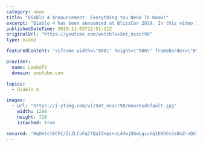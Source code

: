 ```yaml
---
category: news
title: "Diablo 4 Announcement: Everything You Need To Know!"
excerpt: "Diablo 4 has been announced at BlizzCon 2019. In this video I go over everything you need to know about this upcoming Blizzard Entertainment game."
publishedDateTime: 2019-11-02T22:51:11Z
originalUrl: "https://youtube.com/watch?v=Xmt_nsacr98"
type: video

featuredContent: "<iframe width=\"800\" height=\"500\" frameborder=\"0\" src=\"https://www.youtube.com/embed/Xmt_nsacr98\" allow=\"accelerometer; autoplay; encrypted-media; gyroscope; picture-in-picture\" allowfullscreen></iframe>"

provider:
  name: LowkoTV
  domain: youtube.com

topics:
  - Diablo 4

images:
  - url: "https://i.ytimg.com/vi/Xmt_nsacr98/maxresdefault.jpg"
    width: 1280
    height: 720
    isCached: true

secured: "HqUmtclECFC/ZLZLCuFq77QaTZ+pz+cL4VwjOGwLgiuhq1E85Cn3s8oZrvQVztPz/I7xrQLRjKYWwUbIdtFi0YigQts9kgbVLhMItZpmOboZcizMx6qOEFyjtnj4N7cHElgV+jM4xGCTpOPu7CiEFlKhjSwAhqsOBupGq0roJ6Qxq2b/SSwASwTHvQuDU5/s0alTetYYkz0FekS5ll49852c/lruDHRy6UcvEsmRfGNPsbKRD/TRTdNevZ3S6cAFLtUx7fk/r3xdPD4axhpP238YIJUAeTdf8I+1hiSIFKrlGk1NKY1WE9Yw/ewJqzFYuQad1sG9UHGwVnQSEQNWIBAa731y3nTW9CsnBo6D3fjnubFhtZzV26ARfjpGOf9uT3DGAOJ5ekcc98heo/p6C39je9Cg/ykxbXSACD1bsKmKw3ZUR6DyKWTsz2n03b2h;XP9N0GEQ+yv+Q6bN32AmHw=="
---
```


